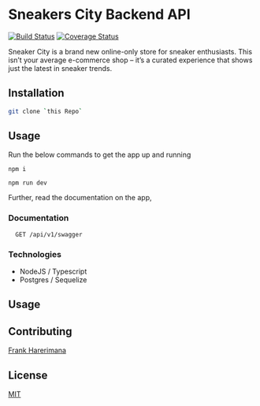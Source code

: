 # Sneakers City Backend API

[![Build Status](https://travis-ci.com/frankhn/sneakers-city.svg?branch=develop)](https://travis-ci.com/frankhn/sneakers-city) [![Coverage Status](https://coveralls.io/repos/github/frankhn/sneakers-city/badge.svg?branch=develop)](https://coveralls.io/github/frankhn/sneakers-city?branch=develop)

Sneaker City is a brand new online-only store for sneaker enthusiasts. This isn’t your average e-commerce shop – it’s a curated experience that shows just the latest in sneaker trends.

## Installation


```bash
git clone `this Repo`
```


## Usage
Run the below commands to get the app up and running
```
npm i
```

```
npm run dev
```

Further, read the documentation on the app, 

### Documentation
```
  GET /api/v1/swagger
```

### Technologies
- NodeJS / Typescript
- Postgres / Sequelize

## Usage

## Contributing
[Frank Harerimana](https://github.com/frankhn)


## License
[MIT](https://mit.com/licenses/mit/)
